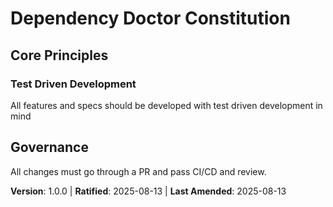 # Dependency Doctor Constitution

## Core Principles

### Test Driven Development

All features and specs should be developed with test driven development in mind

## Governance

All changes must go through a PR and pass CI/CD and review.

**Version**: 1.0.0 | **Ratified**: 2025-08-13 | **Last Amended**: 2025-08-13
